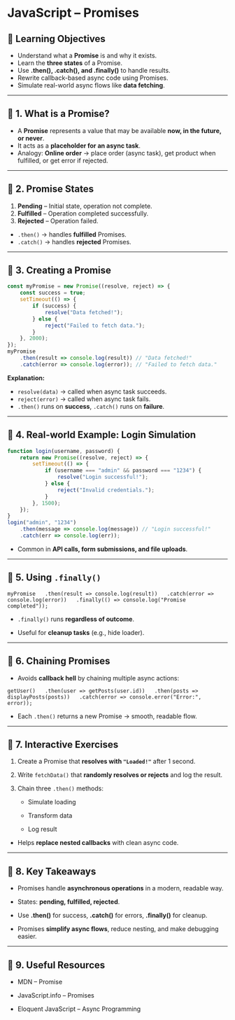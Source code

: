 # JavaScript – Promises

## 🎯 Learning Objectives

- Understand what a **Promise** is and why it exists.
- Learn the **three states** of a Promise.
- Use **.then(), .catch(), and .finally()** to handle results.
- Rewrite callback-based async code using Promises.
- Simulate real-world async flows like **data fetching**.

---

## 🔹 1. What is a Promise?

- A **Promise** represents a value that may be available **now, in the future, or never**.
- It acts as a **placeholder for an async task**.
- Analogy: **Online order** → place order (async task), get product when fulfilled, or get error if rejected.

---

## 🔹 2. Promise States

1. **Pending** – Initial state, operation not complete.
2. **Fulfilled** – Operation completed successfully.
3. **Rejected** – Operation failed.

- `.then()` → handles **fulfilled** Promises.
- `.catch()` → handles **rejected** Promises.

---

## 🔹 3. Creating a Promise

```js
const myPromise = new Promise((resolve, reject) => {   
	const success = true;    
	setTimeout(() => {     
		if (success) {       
			resolve("Data fetched!");     
		} else {       
			reject("Failed to fetch data.");     
		}   
	}, 2000); 
});  
myPromise
	.then(result => console.log(result)) // "Data fetched!" 
	.catch(error => console.log(error)); // "Failed to fetch data."
```

**Explanation:**

- `resolve(data)` → called when async task succeeds.
- `reject(error)` → called when async task fails.
- `.then()` runs on **success**, `.catch()` runs on **failure**.

---

## 🔹 4. Real-world Example: Login Simulation

```js
function login(username, password) {   
	return new Promise((resolve, reject) => {     
		setTimeout(() => {       
			if (username === "admin" && password === "1234") { 
				resolve("Login successful!");       
			} else {         
				reject("Invalid credentials.");       
			}     
		}, 1500);   
	}); 
}  
login("admin", "1234")   
	.then(message => console.log(message)) // "Login successful!"
	.catch(err => console.log(err));
```

- Common in **API calls, form submissions, and file uploads**.
    

---

## 🔹 5. Using `.finally()`

`myPromise   .then(result => console.log(result))   .catch(error => console.log(error))   .finally(() => console.log("Promise completed"));`

- `.finally()` runs **regardless of outcome**.
    
- Useful for **cleanup tasks** (e.g., hide loader).
    

---

## 🔹 6. Chaining Promises

- Avoids **callback hell** by chaining multiple async actions:
    

`getUser()   .then(user => getPosts(user.id))   .then(posts => displayPosts(posts))   .catch(error => console.error("Error:", error));`

- Each `.then()` returns a new Promise → smooth, readable flow.
    

---

## 🔹 7. Interactive Exercises

1. Create a Promise that **resolves with `"Loaded!"`** after 1 second.
    
2. Write `fetchData()` that **randomly resolves or rejects** and log the result.
    
3. Chain three `.then()` methods:
    
    - Simulate loading
        
    - Transform data
        
    - Log result
        

- Helps **replace nested callbacks** with clean async code.
    

---

## 🔹 8. Key Takeaways

- Promises handle **asynchronous operations** in a modern, readable way.
    
- States: **pending, fulfilled, rejected**.
    
- Use **.then()** for success, **.catch()** for errors, **.finally()** for cleanup.
    
- Promises **simplify async flows**, reduce nesting, and make debugging easier.
    

---

## 🔹 9. Useful Resources

- MDN – Promise
    
- JavaScript.info – Promises
    
- Eloquent JavaScript – Async Programming